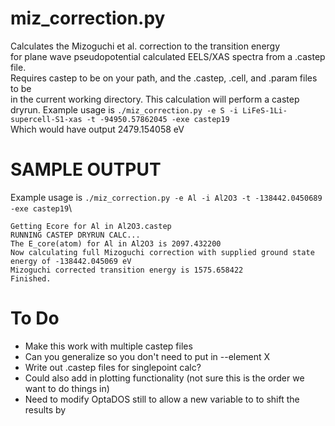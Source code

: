 # miz_correction.py


Calculates the Mizoguchi et al. correction to the transition energy \
for plane wave pseudopotential calculated EELS/XAS spectra from a .castep file.\
Requires castep to be on your path, and the .castep, .cell, and .param files to be\
in the current working directory. This calculation will perform a castep dryrun.
Example usage is `./miz_correction.py -e S -i LiFeS-1Li-supercell-S1-xas -t -94950.57862045 -exe castep19`\
Which would have output 2479.154058 eV

# SAMPLE OUTPUT
Example usage is `./miz_correction.py -e Al -i Al2O3 -t -138442.0450689 -exe castep19`\
```
Getting Ecore for Al in Al2O3.castep
RUNNING CASTEP DRYRUN CALC...
The E_core(atom) for Al in Al2O3 is 2097.432200
Now calculating full Mizoguchi correction with supplied ground state energy of -138442.045069 eV
Mizoguchi corrected transition energy is 1575.658422
Finished.
```

# To Do

- Make this work with multiple castep files 
- Can you generalize so you don't need to put in --element X
- Write out .castep files for singlepoint calc?
- Could also add in plotting functionality (not sure this is the order we want to do things in)
- Need to modify OptaDOS still to allow a new variable to to shift the results by
